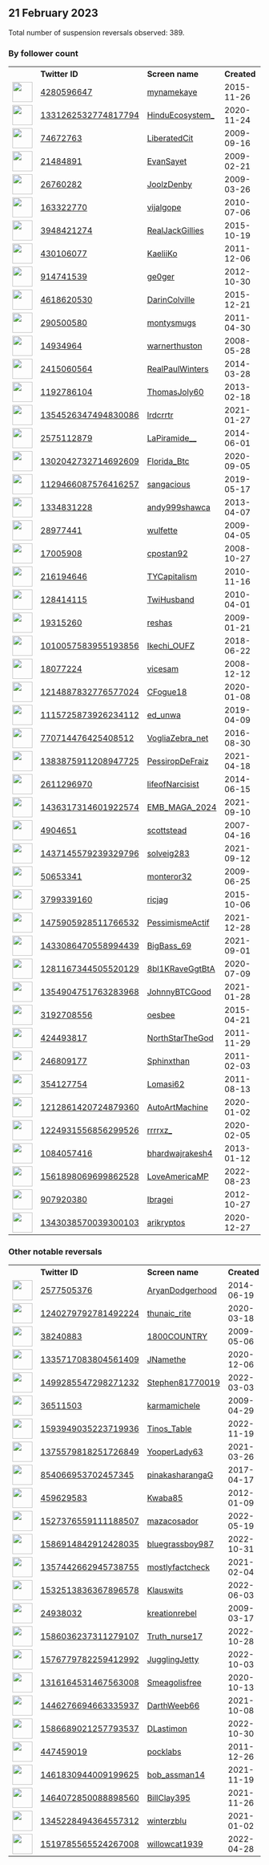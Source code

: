 
## 21 February 2023
Total number of suspension reversals observed: 389.

### By follower count
<table><tr><th></th><th align="left">Twitter ID</th><th align="left">Screen name</th>
<th align="left">Created</th><th align="left">Status</th><th align="left">Suspended</th><th align="left">Followers</th>
<tr><td><a href="https://pbs.twimg.com/profile_images/1643490631359012864/S3rFn8eE_normal.jpg"><img src="https://pbs.twimg.com/profile_images/1643490631359012864/S3rFn8eE_normal.jpg" width="40px" height="40px" align="center"/></a></td><td><a href="https://twitter.com/intent/user?user_id=4280596647">4280596647</a></td><td><a href="https://twitter.com/mynamekaye">mynamekaye</a></td><td>2015-11-26</td><td align="center"></td><td></td><td>84716</td></tr>
<tr><td><a href="https://pbs.twimg.com/profile_images/1443968030774423553/iQmfZS2P_normal.jpg"><img src="https://pbs.twimg.com/profile_images/1443968030774423553/iQmfZS2P_normal.jpg" width="40px" height="40px" align="center"/></a></td><td><a href="https://twitter.com/intent/user?user_id=1331262532774817794">1331262532774817794</a></td><td><a href="https://twitter.com/HinduEcosystem_">HinduEcosystem_</a></td><td>2020-11-24</td><td align="center"></td><td></td><td>75850</td></tr>
<tr><td><a href="https://pbs.twimg.com/profile_images/1644330031781429249/ZwUryX7z_normal.jpg"><img src="https://pbs.twimg.com/profile_images/1644330031781429249/ZwUryX7z_normal.jpg" width="40px" height="40px" align="center"/></a></td><td><a href="https://twitter.com/intent/user?user_id=74672763">74672763</a></td><td><a href="https://twitter.com/LiberatedCit">LiberatedCit</a></td><td>2009-09-16</td><td align="center"></td><td>2022-07-16</td><td>36039</td></tr>
<tr><td><a href="https://pbs.twimg.com/profile_images/431917075175444480/892LrsO6_normal.jpeg"><img src="https://pbs.twimg.com/profile_images/431917075175444480/892LrsO6_normal.jpeg" width="40px" height="40px" align="center"/></a></td><td><a href="https://twitter.com/intent/user?user_id=21484891">21484891</a></td><td><a href="https://twitter.com/EvanSayet">EvanSayet</a></td><td>2009-02-21</td><td align="center"></td><td></td><td>18296</td></tr>
<tr><td><a href="https://pbs.twimg.com/profile_images/1609324763553402881/RsEaCNAm_normal.jpg"><img src="https://pbs.twimg.com/profile_images/1609324763553402881/RsEaCNAm_normal.jpg" width="40px" height="40px" align="center"/></a></td><td><a href="https://twitter.com/intent/user?user_id=26760282">26760282</a></td><td><a href="https://twitter.com/JoolzDenby">JoolzDenby</a></td><td>2009-03-26</td><td align="center"></td><td>2022-12-30</td><td>15642</td></tr>
<tr><td><a href="https://pbs.twimg.com/profile_images/1628650076485861376/LHHH2s70_normal.jpg"><img src="https://pbs.twimg.com/profile_images/1628650076485861376/LHHH2s70_normal.jpg" width="40px" height="40px" align="center"/></a></td><td><a href="https://twitter.com/intent/user?user_id=163322770">163322770</a></td><td><a href="https://twitter.com/vijalgope">vijalgope</a></td><td>2010-07-06</td><td align="center"></td><td>2022-10-26</td><td>14745</td></tr>
<tr><td><a href="https://pbs.twimg.com/profile_images/710246688472977408/ABWhR1qs_normal.jpg"><img src="https://pbs.twimg.com/profile_images/710246688472977408/ABWhR1qs_normal.jpg" width="40px" height="40px" align="center"/></a></td><td><a href="https://twitter.com/intent/user?user_id=3948421274">3948421274</a></td><td><a href="https://twitter.com/RealJackGillies">RealJackGillies</a></td><td>2015-10-19</td><td align="center"></td><td>2022-10-29</td><td>9518</td></tr>
<tr><td><a href="https://pbs.twimg.com/profile_images/1629915678110019584/FB67GbN-_normal.jpg"><img src="https://pbs.twimg.com/profile_images/1629915678110019584/FB67GbN-_normal.jpg" width="40px" height="40px" align="center"/></a></td><td><a href="https://twitter.com/intent/user?user_id=430106077">430106077</a></td><td><a href="https://twitter.com/KaeliiKo">KaeliiKo</a></td><td>2011-12-06</td><td align="center"></td><td>2022-08-22</td><td>8579</td></tr>
<tr><td><a href="https://pbs.twimg.com/profile_images/1328299446967341062/MwmKYtVf_normal.jpg"><img src="https://pbs.twimg.com/profile_images/1328299446967341062/MwmKYtVf_normal.jpg" width="40px" height="40px" align="center"/></a></td><td><a href="https://twitter.com/intent/user?user_id=914741539">914741539</a></td><td><a href="https://twitter.com/ge0ger">ge0ger</a></td><td>2012-10-30</td><td align="center"></td><td></td><td>8157</td></tr>
<tr><td><a href="https://pbs.twimg.com/profile_images/1188623200781066241/tOAdsc4H_normal.jpg"><img src="https://pbs.twimg.com/profile_images/1188623200781066241/tOAdsc4H_normal.jpg" width="40px" height="40px" align="center"/></a></td><td><a href="https://twitter.com/intent/user?user_id=4618620530">4618620530</a></td><td><a href="https://twitter.com/DarinColville">DarinColville</a></td><td>2015-12-21</td><td align="center"></td><td></td><td>8084</td></tr>
<tr><td><a href="https://pbs.twimg.com/profile_images/1629738639709069312/lDPKsMZP_normal.jpg"><img src="https://pbs.twimg.com/profile_images/1629738639709069312/lDPKsMZP_normal.jpg" width="40px" height="40px" align="center"/></a></td><td><a href="https://twitter.com/intent/user?user_id=290500580">290500580</a></td><td><a href="https://twitter.com/montysmugs">montysmugs</a></td><td>2011-04-30</td><td align="center"></td><td></td><td>7618</td></tr>
<tr><td><a href="https://pbs.twimg.com/profile_images/940707936451559431/bU9eBlb0_normal.jpg"><img src="https://pbs.twimg.com/profile_images/940707936451559431/bU9eBlb0_normal.jpg" width="40px" height="40px" align="center"/></a></td><td><a href="https://twitter.com/intent/user?user_id=14934964">14934964</a></td><td><a href="https://twitter.com/warnerthuston">warnerthuston</a></td><td>2008-05-28</td><td align="center"></td><td></td><td>6461</td></tr>
<tr><td><a href="https://pbs.twimg.com/profile_images/1644185564374274048/HFjTTOov_normal.jpg"><img src="https://pbs.twimg.com/profile_images/1644185564374274048/HFjTTOov_normal.jpg" width="40px" height="40px" align="center"/></a></td><td><a href="https://twitter.com/intent/user?user_id=2415060564">2415060564</a></td><td><a href="https://twitter.com/RealPaulWinters">RealPaulWinters</a></td><td>2014-03-28</td><td align="center"></td><td></td><td>6360</td></tr>
<tr><td><a href="https://pbs.twimg.com/profile_images/1555810905379807235/lK39sHP1_normal.jpg"><img src="https://pbs.twimg.com/profile_images/1555810905379807235/lK39sHP1_normal.jpg" width="40px" height="40px" align="center"/></a></td><td><a href="https://twitter.com/intent/user?user_id=1192786104">1192786104</a></td><td><a href="https://twitter.com/ThomasJoly60">ThomasJoly60</a></td><td>2013-02-18</td><td align="center">🚫</td><td>2022-08-18</td><td>5520</td></tr>
<tr><td><a href="https://pbs.twimg.com/profile_images/1625857008124702720/NxxhB3bS_normal.jpg"><img src="https://pbs.twimg.com/profile_images/1625857008124702720/NxxhB3bS_normal.jpg" width="40px" height="40px" align="center"/></a></td><td><a href="https://twitter.com/intent/user?user_id=1354526347494830086">1354526347494830086</a></td><td><a href="https://twitter.com/lrdcrrtr">lrdcrrtr</a></td><td>2021-01-27</td><td align="center"></td><td>2022-08-11</td><td>5480</td></tr>
<tr><td><a href="https://pbs.twimg.com/profile_images/1542981555404115968/Fw7pRrCH_normal.jpg"><img src="https://pbs.twimg.com/profile_images/1542981555404115968/Fw7pRrCH_normal.jpg" width="40px" height="40px" align="center"/></a></td><td><a href="https://twitter.com/intent/user?user_id=2575112879">2575112879</a></td><td><a href="https://twitter.com/LaPiramide__">LaPiramide__</a></td><td>2014-06-01</td><td align="center"></td><td>2022-08-01</td><td>5171</td></tr>
<tr><td><a href="https://pbs.twimg.com/profile_images/1560927737321340928/T_QoUrQC_normal.jpg"><img src="https://pbs.twimg.com/profile_images/1560927737321340928/T_QoUrQC_normal.jpg" width="40px" height="40px" align="center"/></a></td><td><a href="https://twitter.com/intent/user?user_id=1302042732714692609">1302042732714692609</a></td><td><a href="https://twitter.com/Florida_Btc">Florida_Btc</a></td><td>2020-09-05</td><td align="center"></td><td>2022-09-03</td><td>5169</td></tr>
<tr><td><a href="https://pbs.twimg.com/profile_images/1326555357519335424/ZUbGiByi_normal.jpg"><img src="https://pbs.twimg.com/profile_images/1326555357519335424/ZUbGiByi_normal.jpg" width="40px" height="40px" align="center"/></a></td><td><a href="https://twitter.com/intent/user?user_id=1129466087576416257">1129466087576416257</a></td><td><a href="https://twitter.com/sangacious">sangacious</a></td><td>2019-05-17</td><td align="center"></td><td></td><td>4736</td></tr>
<tr><td><a href="https://pbs.twimg.com/profile_images/1494027589559603200/WJYqCNxr_normal.jpg"><img src="https://pbs.twimg.com/profile_images/1494027589559603200/WJYqCNxr_normal.jpg" width="40px" height="40px" align="center"/></a></td><td><a href="https://twitter.com/intent/user?user_id=1334831228">1334831228</a></td><td><a href="https://twitter.com/andy999shawca">andy999shawca</a></td><td>2013-04-07</td><td align="center"></td><td>2022-07-29</td><td>4651</td></tr>
<tr><td><a href="https://pbs.twimg.com/profile_images/1531681916847542272/9DSJ95Up_normal.jpg"><img src="https://pbs.twimg.com/profile_images/1531681916847542272/9DSJ95Up_normal.jpg" width="40px" height="40px" align="center"/></a></td><td><a href="https://twitter.com/intent/user?user_id=28977441">28977441</a></td><td><a href="https://twitter.com/wulfette">wulfette</a></td><td>2009-04-05</td><td align="center"></td><td>2022-07-16</td><td>4090</td></tr>
<tr><td><a href="https://pbs.twimg.com/profile_images/62968734/Scoobs_normal.jpg"><img src="https://pbs.twimg.com/profile_images/62968734/Scoobs_normal.jpg" width="40px" height="40px" align="center"/></a></td><td><a href="https://twitter.com/intent/user?user_id=17005908">17005908</a></td><td><a href="https://twitter.com/cpostan92">cpostan92</a></td><td>2008-10-27</td><td align="center"></td><td>2022-12-05</td><td>3516</td></tr>
<tr><td><a href="https://pbs.twimg.com/profile_images/1628081111858393100/ML4C5iJV_normal.jpg"><img src="https://pbs.twimg.com/profile_images/1628081111858393100/ML4C5iJV_normal.jpg" width="40px" height="40px" align="center"/></a></td><td><a href="https://twitter.com/intent/user?user_id=216194646">216194646</a></td><td><a href="https://twitter.com/TYCapitalism">TYCapitalism</a></td><td>2010-11-16</td><td align="center"></td><td></td><td>3415</td></tr>
<tr><td><a href="https://pbs.twimg.com/profile_images/797944745360297984/Gd-mnUEO_normal.jpg"><img src="https://pbs.twimg.com/profile_images/797944745360297984/Gd-mnUEO_normal.jpg" width="40px" height="40px" align="center"/></a></td><td><a href="https://twitter.com/intent/user?user_id=128414115">128414115</a></td><td><a href="https://twitter.com/TwiHusband">TwiHusband</a></td><td>2010-04-01</td><td align="center"></td><td>2022-08-15</td><td>3371</td></tr>
<tr><td><a href="https://pbs.twimg.com/profile_images/1643795660083437569/Be1a9ywA_normal.jpg"><img src="https://pbs.twimg.com/profile_images/1643795660083437569/Be1a9ywA_normal.jpg" width="40px" height="40px" align="center"/></a></td><td><a href="https://twitter.com/intent/user?user_id=19315260">19315260</a></td><td><a href="https://twitter.com/reshas">reshas</a></td><td>2009-01-21</td><td align="center"></td><td></td><td>3281</td></tr>
<tr><td><a href="https://pbs.twimg.com/profile_images/1636092349825654789/9Hv74wVI_normal.jpg"><img src="https://pbs.twimg.com/profile_images/1636092349825654789/9Hv74wVI_normal.jpg" width="40px" height="40px" align="center"/></a></td><td><a href="https://twitter.com/intent/user?user_id=1010057583955193856">1010057583955193856</a></td><td><a href="https://twitter.com/Ikechi_OUFZ">Ikechi_OUFZ</a></td><td>2018-06-22</td><td align="center"></td><td></td><td>3016</td></tr>
<tr><td><a href="https://pbs.twimg.com/profile_images/1628131338103492614/ZRn8JuuK_normal.jpg"><img src="https://pbs.twimg.com/profile_images/1628131338103492614/ZRn8JuuK_normal.jpg" width="40px" height="40px" align="center"/></a></td><td><a href="https://twitter.com/intent/user?user_id=18077224">18077224</a></td><td><a href="https://twitter.com/vicesam">vicesam</a></td><td>2008-12-12</td><td align="center"></td><td>2022-03-20</td><td>2952</td></tr>
<tr><td><a href="https://pbs.twimg.com/profile_images/1510033797781327872/dSNyujh2_normal.jpg"><img src="https://pbs.twimg.com/profile_images/1510033797781327872/dSNyujh2_normal.jpg" width="40px" height="40px" align="center"/></a></td><td><a href="https://twitter.com/intent/user?user_id=1214887832776577024">1214887832776577024</a></td><td><a href="https://twitter.com/CFogue18">CFogue18</a></td><td>2020-01-08</td><td align="center">🚫</td><td>2022-05-12</td><td>2937</td></tr>
<tr><td><a href="https://pbs.twimg.com/profile_images/1473331265202008071/KKoUnbdV_normal.jpg"><img src="https://pbs.twimg.com/profile_images/1473331265202008071/KKoUnbdV_normal.jpg" width="40px" height="40px" align="center"/></a></td><td><a href="https://twitter.com/intent/user?user_id=1115725873926234112">1115725873926234112</a></td><td><a href="https://twitter.com/ed_unwa">ed_unwa</a></td><td>2019-04-09</td><td align="center"></td><td>2022-10-07</td><td>2860</td></tr>
<tr><td><a href="https://pbs.twimg.com/profile_images/1485151580378783744/3P_jwyli_normal.jpg"><img src="https://pbs.twimg.com/profile_images/1485151580378783744/3P_jwyli_normal.jpg" width="40px" height="40px" align="center"/></a></td><td><a href="https://twitter.com/intent/user?user_id=770714476425408512">770714476425408512</a></td><td><a href="https://twitter.com/VogliaZebra_net">VogliaZebra_net</a></td><td>2016-08-30</td><td align="center"></td><td>2022-04-11</td><td>2819</td></tr>
<tr><td><a href="https://pbs.twimg.com/profile_images/1641002637091807233/7jS0Q5Hk_normal.jpg"><img src="https://pbs.twimg.com/profile_images/1641002637091807233/7jS0Q5Hk_normal.jpg" width="40px" height="40px" align="center"/></a></td><td><a href="https://twitter.com/intent/user?user_id=1383875911208947725">1383875911208947725</a></td><td><a href="https://twitter.com/PessiropDeFraiz">PessiropDeFraiz</a></td><td>2021-04-18</td><td align="center"></td><td>2023-02-01</td><td>2742</td></tr>
<tr><td><a href="https://pbs.twimg.com/profile_images/1642435958816624641/b17EQq9d_normal.jpg"><img src="https://pbs.twimg.com/profile_images/1642435958816624641/b17EQq9d_normal.jpg" width="40px" height="40px" align="center"/></a></td><td><a href="https://twitter.com/intent/user?user_id=2611296970">2611296970</a></td><td><a href="https://twitter.com/lifeofNarcisist">lifeofNarcisist</a></td><td>2014-06-15</td><td align="center"></td><td>2022-11-05</td><td>2718</td></tr>
<tr><td><a href="https://pbs.twimg.com/profile_images/1634750788558790656/3jERhxiF_normal.jpg"><img src="https://pbs.twimg.com/profile_images/1634750788558790656/3jERhxiF_normal.jpg" width="40px" height="40px" align="center"/></a></td><td><a href="https://twitter.com/intent/user?user_id=1436317314601922574">1436317314601922574</a></td><td><a href="https://twitter.com/EMB_MAGA_2024">EMB_MAGA_2024</a></td><td>2021-09-10</td><td align="center"></td><td>2022-06-15</td><td>2384</td></tr>
<tr><td><a href="https://pbs.twimg.com/profile_images/1576225765036793856/pbUORdLW_normal.jpg"><img src="https://pbs.twimg.com/profile_images/1576225765036793856/pbUORdLW_normal.jpg" width="40px" height="40px" align="center"/></a></td><td><a href="https://twitter.com/intent/user?user_id=4904651">4904651</a></td><td><a href="https://twitter.com/scottstead">scottstead</a></td><td>2007-04-16</td><td align="center"></td><td>2022-10-03</td><td>2355</td></tr>
<tr><td><a href="https://pbs.twimg.com/profile_images/1438924655016886282/XzUUtp63_normal.jpg"><img src="https://pbs.twimg.com/profile_images/1438924655016886282/XzUUtp63_normal.jpg" width="40px" height="40px" align="center"/></a></td><td><a href="https://twitter.com/intent/user?user_id=1437145579239329796">1437145579239329796</a></td><td><a href="https://twitter.com/solveig283">solveig283</a></td><td>2021-09-12</td><td align="center"></td><td>2022-06-18</td><td>2335</td></tr>
<tr><td><a href="https://pbs.twimg.com/profile_images/1494455490180313091/QLSwalp7_normal.jpg"><img src="https://pbs.twimg.com/profile_images/1494455490180313091/QLSwalp7_normal.jpg" width="40px" height="40px" align="center"/></a></td><td><a href="https://twitter.com/intent/user?user_id=50653341">50653341</a></td><td><a href="https://twitter.com/monteror32">monteror32</a></td><td>2009-06-25</td><td align="center"></td><td>2022-06-23</td><td>2138</td></tr>
<tr><td><a href="https://pbs.twimg.com/profile_images/776202200276082688/HNHarA1Y_normal.jpg"><img src="https://pbs.twimg.com/profile_images/776202200276082688/HNHarA1Y_normal.jpg" width="40px" height="40px" align="center"/></a></td><td><a href="https://twitter.com/intent/user?user_id=3799339160">3799339160</a></td><td><a href="https://twitter.com/ricjag">ricjag</a></td><td>2015-10-06</td><td align="center"></td><td>2022-07-15</td><td>2123</td></tr>
<tr><td><a href="https://pbs.twimg.com/profile_images/1642170265659494400/iCAdHu3A_normal.jpg"><img src="https://pbs.twimg.com/profile_images/1642170265659494400/iCAdHu3A_normal.jpg" width="40px" height="40px" align="center"/></a></td><td><a href="https://twitter.com/intent/user?user_id=1475905928511766532">1475905928511766532</a></td><td><a href="https://twitter.com/PessimismeActif">PessimismeActif</a></td><td>2021-12-28</td><td align="center"></td><td>2022-05-21</td><td>2016</td></tr>
<tr><td><a href="https://pbs.twimg.com/profile_images/1645151162969063424/W6AoAR5H_normal.jpg"><img src="https://pbs.twimg.com/profile_images/1645151162969063424/W6AoAR5H_normal.jpg" width="40px" height="40px" align="center"/></a></td><td><a href="https://twitter.com/intent/user?user_id=1433086470558994439">1433086470558994439</a></td><td><a href="https://twitter.com/BigBass_69">BigBass_69</a></td><td>2021-09-01</td><td align="center"></td><td>2022-08-10</td><td>1934</td></tr>
<tr><td><a href="https://pbs.twimg.com/profile_images/1508477298248323073/HcAP54Ww_normal.jpg"><img src="https://pbs.twimg.com/profile_images/1508477298248323073/HcAP54Ww_normal.jpg" width="40px" height="40px" align="center"/></a></td><td><a href="https://twitter.com/intent/user?user_id=1281167344505520129">1281167344505520129</a></td><td><a href="https://twitter.com/8bl1KRaveGgtBtA">8bl1KRaveGgtBtA</a></td><td>2020-07-09</td><td align="center"></td><td>2022-09-23</td><td>1928</td></tr>
<tr><td><a href="https://pbs.twimg.com/profile_images/1576040796687589381/4PUoCO33_normal.jpg"><img src="https://pbs.twimg.com/profile_images/1576040796687589381/4PUoCO33_normal.jpg" width="40px" height="40px" align="center"/></a></td><td><a href="https://twitter.com/intent/user?user_id=1354904751763283968">1354904751763283968</a></td><td><a href="https://twitter.com/JohnnyBTCGood">JohnnyBTCGood</a></td><td>2021-01-28</td><td align="center"></td><td>2022-12-28</td><td>1901</td></tr>
<tr><td><a href="https://pbs.twimg.com/profile_images/1111525565129871361/i1LHjoel_normal.png"><img src="https://pbs.twimg.com/profile_images/1111525565129871361/i1LHjoel_normal.png" width="40px" height="40px" align="center"/></a></td><td><a href="https://twitter.com/intent/user?user_id=3192708556">3192708556</a></td><td><a href="https://twitter.com/oesbee">oesbee</a></td><td>2015-04-21</td><td align="center"></td><td>2022-03-13</td><td>1869</td></tr>
<tr><td><a href="https://pbs.twimg.com/profile_images/1626424764695969792/rPa-wLnF_normal.jpg"><img src="https://pbs.twimg.com/profile_images/1626424764695969792/rPa-wLnF_normal.jpg" width="40px" height="40px" align="center"/></a></td><td><a href="https://twitter.com/intent/user?user_id=424493817">424493817</a></td><td><a href="https://twitter.com/NorthStarTheGod">NorthStarTheGod</a></td><td>2011-11-29</td><td align="center">🔒</td><td></td><td>1858</td></tr>
<tr><td><a href="https://pbs.twimg.com/profile_images/1217351750107054080/A1UtKhMo_normal.jpg"><img src="https://pbs.twimg.com/profile_images/1217351750107054080/A1UtKhMo_normal.jpg" width="40px" height="40px" align="center"/></a></td><td><a href="https://twitter.com/intent/user?user_id=246809177">246809177</a></td><td><a href="https://twitter.com/Sphinxthan">Sphinxthan</a></td><td>2011-02-03</td><td align="center"></td><td>2023-02-02</td><td>1850</td></tr>
<tr><td><a href="https://pbs.twimg.com/profile_images/1544806542473658370/8O7o0L_K_normal.jpg"><img src="https://pbs.twimg.com/profile_images/1544806542473658370/8O7o0L_K_normal.jpg" width="40px" height="40px" align="center"/></a></td><td><a href="https://twitter.com/intent/user?user_id=354127754">354127754</a></td><td><a href="https://twitter.com/Lomasi62">Lomasi62</a></td><td>2011-08-13</td><td align="center"></td><td>2022-08-03</td><td>1836</td></tr>
<tr><td><a href="https://pbs.twimg.com/profile_images/1508490328789032964/35AnxjHN_normal.jpg"><img src="https://pbs.twimg.com/profile_images/1508490328789032964/35AnxjHN_normal.jpg" width="40px" height="40px" align="center"/></a></td><td><a href="https://twitter.com/intent/user?user_id=1212861420724879360">1212861420724879360</a></td><td><a href="https://twitter.com/AutoArtMachine">AutoArtMachine</a></td><td>2020-01-02</td><td align="center"></td><td>2022-10-16</td><td>1735</td></tr>
<tr><td><a href="https://pbs.twimg.com/profile_images/1644992339616624643/OGiJSnMA_normal.jpg"><img src="https://pbs.twimg.com/profile_images/1644992339616624643/OGiJSnMA_normal.jpg" width="40px" height="40px" align="center"/></a></td><td><a href="https://twitter.com/intent/user?user_id=1224931556856299526">1224931556856299526</a></td><td><a href="https://twitter.com/rrrrxz_">rrrrxz_</a></td><td>2020-02-05</td><td align="center"></td><td>2022-11-30</td><td>1681</td></tr>
<tr><td><a href="https://pbs.twimg.com/profile_images/1641489163714457600/NFnQZi84_normal.jpg"><img src="https://pbs.twimg.com/profile_images/1641489163714457600/NFnQZi84_normal.jpg" width="40px" height="40px" align="center"/></a></td><td><a href="https://twitter.com/intent/user?user_id=1084057416">1084057416</a></td><td><a href="https://twitter.com/bhardwajrakesh4">bhardwajrakesh4</a></td><td>2013-01-12</td><td align="center"></td><td></td><td>1670</td></tr>
<tr><td><a href="https://pbs.twimg.com/profile_images/1630579501355905027/NmCE475d_normal.jpg"><img src="https://pbs.twimg.com/profile_images/1630579501355905027/NmCE475d_normal.jpg" width="40px" height="40px" align="center"/></a></td><td><a href="https://twitter.com/intent/user?user_id=1561898069699862528">1561898069699862528</a></td><td><a href="https://twitter.com/LoveAmericaMP">LoveAmericaMP</a></td><td>2022-08-23</td><td align="center">🔒</td><td>2022-12-20</td><td>1632</td></tr>
<tr><td><a href="https://pbs.twimg.com/profile_images/1530948134964187138/XVgxS0Cf_normal.jpg"><img src="https://pbs.twimg.com/profile_images/1530948134964187138/XVgxS0Cf_normal.jpg" width="40px" height="40px" align="center"/></a></td><td><a href="https://twitter.com/intent/user?user_id=907920380">907920380</a></td><td><a href="https://twitter.com/Ibragei">Ibragei</a></td><td>2012-10-27</td><td align="center"></td><td>2022-08-08</td><td>1612</td></tr>
<tr><td><a href="https://pbs.twimg.com/profile_images/1544852543821561856/O5ijpEzO_normal.jpg"><img src="https://pbs.twimg.com/profile_images/1544852543821561856/O5ijpEzO_normal.jpg" width="40px" height="40px" align="center"/></a></td><td><a href="https://twitter.com/intent/user?user_id=1343038570039300103">1343038570039300103</a></td><td><a href="https://twitter.com/arikryptos">arikryptos</a></td><td>2020-12-27</td><td align="center">🔒</td><td>2022-10-31</td><td>1612</td></tr>
</table>

### Other notable reversals
<table><tr><th></th><th align="left">Twitter ID</th><th align="left">Screen name</th>
<th align="left">Created</th><th align="left">Status</th><th align="left">Suspended</th><th align="left">Followers</th>
<tr><td><a href="https://pbs.twimg.com/profile_images/901137227731697664/fzgHsuxb_normal.jpg"><img src="https://pbs.twimg.com/profile_images/901137227731697664/fzgHsuxb_normal.jpg" width="40px" height="40px" align="center"/></a></td><td><a href="https://twitter.com/intent/user?user_id=2577505376">2577505376</a></td><td><a href="https://twitter.com/AryanDodgerhood">AryanDodgerhood</a></td><td>2014-06-19</td><td align="center"></td><td>2022-11-20</td><td>282</td></tr>
<tr><td><a href="https://pbs.twimg.com/profile_images/1588563384433254401/dRJDHp6J_normal.jpg"><img src="https://pbs.twimg.com/profile_images/1588563384433254401/dRJDHp6J_normal.jpg" width="40px" height="40px" align="center"/></a></td><td><a href="https://twitter.com/intent/user?user_id=1240279792781492224">1240279792781492224</a></td><td><a href="https://twitter.com/thunaic_rite">thunaic_rite</a></td><td>2020-03-18</td><td align="center"></td><td>2022-12-24</td><td>1458</td></tr>
<tr><td><a href="https://pbs.twimg.com/profile_images/922492145558310912/Skz4qfIj_normal.jpg"><img src="https://pbs.twimg.com/profile_images/922492145558310912/Skz4qfIj_normal.jpg" width="40px" height="40px" align="center"/></a></td><td><a href="https://twitter.com/intent/user?user_id=38240883">38240883</a></td><td><a href="https://twitter.com/1800COUNTRY">1800COUNTRY</a></td><td>2009-05-06</td><td align="center"></td><td>2022-12-02</td><td>615</td></tr>
<tr><td><a href="https://pbs.twimg.com/profile_images/1335717288130043907/vVRICEZP_normal.jpg"><img src="https://pbs.twimg.com/profile_images/1335717288130043907/vVRICEZP_normal.jpg" width="40px" height="40px" align="center"/></a></td><td><a href="https://twitter.com/intent/user?user_id=1335717083804561409">1335717083804561409</a></td><td><a href="https://twitter.com/JNamethe">JNamethe</a></td><td>2020-12-06</td><td align="center"></td><td>2022-10-21</td><td>22</td></tr>
<tr><td><a href="https://pbs.twimg.com/profile_images/1507887938201440258/fAkaPR9d_normal.jpg"><img src="https://pbs.twimg.com/profile_images/1507887938201440258/fAkaPR9d_normal.jpg" width="40px" height="40px" align="center"/></a></td><td><a href="https://twitter.com/intent/user?user_id=1499285547298271232">1499285547298271232</a></td><td><a href="https://twitter.com/Stephen81770019">Stephen81770019</a></td><td>2022-03-03</td><td align="center"></td><td>2023-01-08</td><td>1586</td></tr>
<tr><td><a href="https://pbs.twimg.com/profile_images/1195224455527698432/k31b7YvM_normal.jpg"><img src="https://pbs.twimg.com/profile_images/1195224455527698432/k31b7YvM_normal.jpg" width="40px" height="40px" align="center"/></a></td><td><a href="https://twitter.com/intent/user?user_id=36511503">36511503</a></td><td><a href="https://twitter.com/karmamichele">karmamichele</a></td><td>2009-04-29</td><td align="center"></td><td>2022-12-24</td><td>1011</td></tr>
<tr><td><a href="https://pbs.twimg.com/profile_images/1644337286262169603/3Ja25hRQ_normal.jpg"><img src="https://pbs.twimg.com/profile_images/1644337286262169603/3Ja25hRQ_normal.jpg" width="40px" height="40px" align="center"/></a></td><td><a href="https://twitter.com/intent/user?user_id=1593949035223719936">1593949035223719936</a></td><td><a href="https://twitter.com/Tinos_Table">Tinos_Table</a></td><td>2022-11-19</td><td align="center"></td><td>2023-01-20</td><td>81</td></tr>
<tr><td><a href="https://pbs.twimg.com/profile_images/1462147582801715210/RkUSW5wA_normal.jpg"><img src="https://pbs.twimg.com/profile_images/1462147582801715210/RkUSW5wA_normal.jpg" width="40px" height="40px" align="center"/></a></td><td><a href="https://twitter.com/intent/user?user_id=1375579818251726849">1375579818251726849</a></td><td><a href="https://twitter.com/YooperLady63">YooperLady63</a></td><td>2021-03-26</td><td align="center"></td><td>2022-12-15</td><td>161</td></tr>
<tr><td><a href="https://pbs.twimg.com/profile_images/1628325622635429891/xOMKpvS8_normal.jpg"><img src="https://pbs.twimg.com/profile_images/1628325622635429891/xOMKpvS8_normal.jpg" width="40px" height="40px" align="center"/></a></td><td><a href="https://twitter.com/intent/user?user_id=854066953702457345">854066953702457345</a></td><td><a href="https://twitter.com/pinakasharangaG">pinakasharangaG</a></td><td>2017-04-17</td><td align="center"></td><td>2022-12-30</td><td>766</td></tr>
<tr><td><a href="https://pbs.twimg.com/profile_images/1578452999520878596/HvfXrerH_normal.jpg"><img src="https://pbs.twimg.com/profile_images/1578452999520878596/HvfXrerH_normal.jpg" width="40px" height="40px" align="center"/></a></td><td><a href="https://twitter.com/intent/user?user_id=459629583">459629583</a></td><td><a href="https://twitter.com/Kwaba85">Kwaba85</a></td><td>2012-01-09</td><td align="center"></td><td>2022-12-23</td><td>994</td></tr>
<tr><td><a href="https://pbs.twimg.com/profile_images/1535728559892795392/6CxH3_nw_normal.jpg"><img src="https://pbs.twimg.com/profile_images/1535728559892795392/6CxH3_nw_normal.jpg" width="40px" height="40px" align="center"/></a></td><td><a href="https://twitter.com/intent/user?user_id=1527376559111188507">1527376559111188507</a></td><td><a href="https://twitter.com/mazacosador">mazacosador</a></td><td>2022-05-19</td><td align="center">🚫</td><td>2022-06-25</td><td>129</td></tr>
<tr><td><a href="https://pbs.twimg.com/profile_images/1632973634036805633/-H8PUiRs_normal.jpg"><img src="https://pbs.twimg.com/profile_images/1632973634036805633/-H8PUiRs_normal.jpg" width="40px" height="40px" align="center"/></a></td><td><a href="https://twitter.com/intent/user?user_id=1586914842912428035">1586914842912428035</a></td><td><a href="https://twitter.com/bluegrassboy987">bluegrassboy987</a></td><td>2022-10-31</td><td align="center"></td><td>2023-02-16</td><td>80</td></tr>
<tr><td><a href="https://pbs.twimg.com/profile_images/1473353628421349380/yfT5MpYd_normal.jpg"><img src="https://pbs.twimg.com/profile_images/1473353628421349380/yfT5MpYd_normal.jpg" width="40px" height="40px" align="center"/></a></td><td><a href="https://twitter.com/intent/user?user_id=1357442662945738755">1357442662945738755</a></td><td><a href="https://twitter.com/mostlyfactcheck">mostlyfactcheck</a></td><td>2021-02-04</td><td align="center"></td><td>2022-08-16</td><td>857</td></tr>
<tr><td><a href="https://pbs.twimg.com/profile_images/1629591702238552064/0JLwZolV_normal.jpg"><img src="https://pbs.twimg.com/profile_images/1629591702238552064/0JLwZolV_normal.jpg" width="40px" height="40px" align="center"/></a></td><td><a href="https://twitter.com/intent/user?user_id=1532513836367896578">1532513836367896578</a></td><td><a href="https://twitter.com/Klauswits">Klauswits</a></td><td>2022-06-03</td><td align="center">👋</td><td>2022-09-08</td><td>643</td></tr>
<tr><td><a href="https://pbs.twimg.com/profile_images/1608508412924657664/5hNgcB_t_normal.jpg"><img src="https://pbs.twimg.com/profile_images/1608508412924657664/5hNgcB_t_normal.jpg" width="40px" height="40px" align="center"/></a></td><td><a href="https://twitter.com/intent/user?user_id=24938032">24938032</a></td><td><a href="https://twitter.com/kreationrebel">kreationrebel</a></td><td>2009-03-17</td><td align="center"></td><td>2023-01-27</td><td>44</td></tr>
<tr><td><a href="https://pbs.twimg.com/profile_images/1586142841599836165/aQc_c1WO_normal.jpg"><img src="https://pbs.twimg.com/profile_images/1586142841599836165/aQc_c1WO_normal.jpg" width="40px" height="40px" align="center"/></a></td><td><a href="https://twitter.com/intent/user?user_id=1586036237311279107">1586036237311279107</a></td><td><a href="https://twitter.com/Truth_nurse17">Truth_nurse17</a></td><td>2022-10-28</td><td align="center"></td><td>2022-12-16</td><td>43</td></tr>
<tr><td><a href="https://pbs.twimg.com/profile_images/1580300456697503774/JrZ-Kqoy_normal.jpg"><img src="https://pbs.twimg.com/profile_images/1580300456697503774/JrZ-Kqoy_normal.jpg" width="40px" height="40px" align="center"/></a></td><td><a href="https://twitter.com/intent/user?user_id=1576779782259412992">1576779782259412992</a></td><td><a href="https://twitter.com/JugglingJetty">JugglingJetty</a></td><td>2022-10-03</td><td align="center"></td><td>2022-12-16</td><td>30</td></tr>
<tr><td><a href="https://pbs.twimg.com/profile_images/1564841588781621249/4phXy-5y_normal.jpg"><img src="https://pbs.twimg.com/profile_images/1564841588781621249/4phXy-5y_normal.jpg" width="40px" height="40px" align="center"/></a></td><td><a href="https://twitter.com/intent/user?user_id=1316164531467563008">1316164531467563008</a></td><td><a href="https://twitter.com/Smeagolisfree">Smeagolisfree</a></td><td>2020-10-13</td><td align="center"></td><td>2022-11-20</td><td>61</td></tr>
<tr><td><a href="https://pbs.twimg.com/profile_images/1641605789591666698/za6ZuNQ9_normal.jpg"><img src="https://pbs.twimg.com/profile_images/1641605789591666698/za6ZuNQ9_normal.jpg" width="40px" height="40px" align="center"/></a></td><td><a href="https://twitter.com/intent/user?user_id=1446276694663335937">1446276694663335937</a></td><td><a href="https://twitter.com/DarthWeeb66">DarthWeeb66</a></td><td>2021-10-08</td><td align="center"></td><td>2022-10-22</td><td>884</td></tr>
<tr><td><a href="https://pbs.twimg.com/profile_images/1586689335461486592/PK3Y4z_i_normal.jpg"><img src="https://pbs.twimg.com/profile_images/1586689335461486592/PK3Y4z_i_normal.jpg" width="40px" height="40px" align="center"/></a></td><td><a href="https://twitter.com/intent/user?user_id=1586689021257793537">1586689021257793537</a></td><td><a href="https://twitter.com/DLastimon">DLastimon</a></td><td>2022-10-30</td><td align="center"></td><td>2022-11-21</td><td>10</td></tr>
<tr><td><a href="https://pbs.twimg.com/profile_images/1644289362891350016/KEHGUa5c_normal.jpg"><img src="https://pbs.twimg.com/profile_images/1644289362891350016/KEHGUa5c_normal.jpg" width="40px" height="40px" align="center"/></a></td><td><a href="https://twitter.com/intent/user?user_id=447459019">447459019</a></td><td><a href="https://twitter.com/pocklabs">pocklabs</a></td><td>2011-12-26</td><td align="center"></td><td>2022-12-09</td><td>135</td></tr>
<tr><td><a href="https://pbs.twimg.com/profile_images/1630254088825847813/tcseoDw5_normal.jpg"><img src="https://pbs.twimg.com/profile_images/1630254088825847813/tcseoDw5_normal.jpg" width="40px" height="40px" align="center"/></a></td><td><a href="https://twitter.com/intent/user?user_id=1461830944009199625">1461830944009199625</a></td><td><a href="https://twitter.com/bob_assman14">bob_assman14</a></td><td>2021-11-19</td><td align="center"></td><td>2022-05-02</td><td>6</td></tr>
<tr><td><a href="https://pbs.twimg.com/profile_images/1464398700839682051/enIozp0L_normal.jpg"><img src="https://pbs.twimg.com/profile_images/1464398700839682051/enIozp0L_normal.jpg" width="40px" height="40px" align="center"/></a></td><td><a href="https://twitter.com/intent/user?user_id=1464072850088898560">1464072850088898560</a></td><td><a href="https://twitter.com/BillClay395">BillClay395</a></td><td>2021-11-26</td><td align="center"></td><td>2022-09-03</td><td>228</td></tr>
<tr><td><a href="https://pbs.twimg.com/profile_images/1521599605237968896/BCtdubTj_normal.jpg"><img src="https://pbs.twimg.com/profile_images/1521599605237968896/BCtdubTj_normal.jpg" width="40px" height="40px" align="center"/></a></td><td><a href="https://twitter.com/intent/user?user_id=1345228494364557312">1345228494364557312</a></td><td><a href="https://twitter.com/winterzblu">winterzblu</a></td><td>2021-01-02</td><td align="center"></td><td>2023-01-19</td><td>3</td></tr>
<tr><td><a href="https://pbs.twimg.com/profile_images/1638670637886521345/Q67FFyFr_normal.jpg"><img src="https://pbs.twimg.com/profile_images/1638670637886521345/Q67FFyFr_normal.jpg" width="40px" height="40px" align="center"/></a></td><td><a href="https://twitter.com/intent/user?user_id=1519785565524267008">1519785565524267008</a></td><td><a href="https://twitter.com/willowcat1939">willowcat1939</a></td><td>2022-04-28</td><td align="center"></td><td>2022-07-12</td><td>1605</td></tr>
</table>
